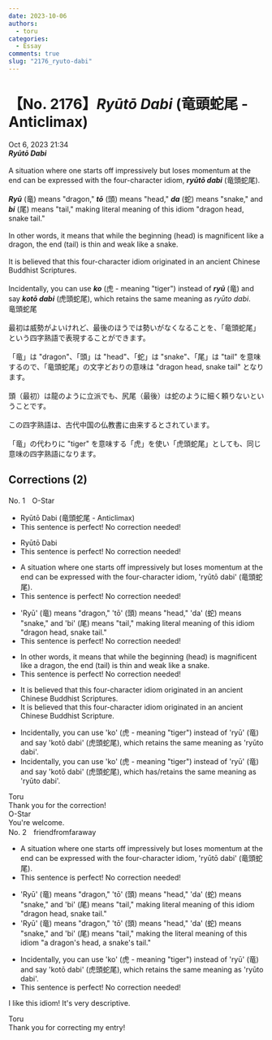 ```yaml
---
date: 2023-10-06
authors:
  - toru
categories:
  - Essay
comments: true
slug: "2176_ryuto-dabi"
---
```


# 【No. 2176】<strong><em>Ryūtō Dabi</strong></em> (竜頭蛇尾 - Anticlimax)
<div class="date">Oct 6, 2023 21:34</div>
<div id="post"><div id="body_show_ori">
<strong><em>Ryūtō Dabi</strong></em><br/><br/>A situation where one starts off impressively but loses momentum at the end can be expressed with the four-character idiom, <strong><em>ryūtō dabi</em></strong> (竜頭蛇尾).<br/><br/><strong><em>Ryū</em></strong> (竜) means "dragon," <strong><em>tō</em></strong> (頭) means "head," <strong><em>da</em></strong> (蛇) means "snake," and <strong><em>bi</em></strong> (尾) means "tail," making literal meaning of this idiom "dragon head, snake tail."<br/><br/>In other words, it means that while the beginning (head) is magnificent like a dragon, the end (tail) is thin and weak like a snake.<br/><br/>It is believed that this four-character idiom originated in an ancient Chinese Buddhist Scriptures.<br/><br/>Incidentally, you can use <strong><em>ko</em></strong> (虎 - meaning "tiger") instead of <strong><em>ryū</em></strong> (竜) and say <strong><em>kotō dabi</em></strong> (虎頭蛇尾), which retains the same meaning as <em>ryūto dabi</em>.
</div></div>

<!-- more -->

<div id="post_ja"><div id="body_show_mo">
竜頭蛇尾<br/><br/>最初は威勢がよいけれど、最後のほうでは勢いがなくなることを、「竜頭蛇尾」という四字熟語で表現することができます。<br/><br/>「竜」は "dragon"、「頭」は "head"、「蛇」は "snake"、「尾」は "tail" を意味するので、「竜頭蛇尾」の文字どおりの意味は "dragon head, snake tail" となります。<br/><br/>頭（最初）は龍のように立派でも、尻尾（最後）は蛇のように細く頼りないということです。<br/><br/>この四字熟語は、古代中国の仏教書に由来するとされています。<br/><br/>「竜」の代わりに "tiger" を意味する「虎」を使い「虎頭蛇尾」としても、同じ意味の四字熟語になります。
</div></div>

## Corrections (2)
<div id="block"><div class="first_name"> No. 1　<span class="just_name">O-Star</span></div><div id="block2">
<ul class="correction_field">
<li class="incorrect">Ryūtō Dabi (竜頭蛇尾 - Anticlimax)</li>
<li class="corrected perfect">This sentence is perfect! No correction needed!</li>
</ul>
<ul class="correction_field">
<li class="incorrect">Ryūtō Dabi</li>
<li class="corrected perfect">This sentence is perfect! No correction needed!</li>
</ul>
<ul class="correction_field">
<li class="incorrect">A situation where one starts off impressively but loses momentum at the end can be expressed with the four-character idiom, 'ryūtō dabi' (竜頭蛇尾).</li>
<li class="corrected perfect">This sentence is perfect! No correction needed!</li>
</ul>
<ul class="correction_field">
<li class="incorrect">'Ryū' (竜) means "dragon," 'tō' (頭) means "head," 'da' (蛇) means "snake," and 'bi' (尾) means "tail," making literal meaning of this idiom "dragon head, snake tail."</li>
<li class="corrected perfect">This sentence is perfect! No correction needed!</li>
</ul>
<ul class="correction_field">
<li class="incorrect">In other words, it means that while the beginning (head) is magnificent like a dragon, the end (tail) is thin and weak like a snake.</li>
<li class="corrected perfect">This sentence is perfect! No correction needed!</li>
</ul>
<ul class="correction_field">
<li class="incorrect">It is believed that this four-character idiom originated in an ancient Chinese Buddhist Scriptures.</li>
<li class="corrected correct">
It is believed that this four-character idiom originated in an ancient Chinese Buddhist <span class="f_bold">Scripture.</span>
</li>
</ul>
<ul class="correction_field">
<li class="incorrect">Incidentally, you can use 'ko' (虎 - meaning "tiger") instead of 'ryū' (竜) and say 'kotō dabi' (虎頭蛇尾), which retains the same meaning as 'ryūto dabi'.</li>
<li class="corrected correct">
Incidentally, you can use 'ko' (虎 - meaning "tiger") instead of 'ryū' (竜) and say 'kotō dabi' (虎頭蛇尾), which <span class="f_blue">has/retains</span> the same meaning as 'ryūto dabi'.
</li>
</ul>
</div><div class="name"><span class="just_name">Toru</span><br>
Thank you for the correction!
</div>
<div class="name"><span class="just_name">O-Star</span><br>
You're welcome.
</div>
</div>
<div id="block"><div class="first_name"> No. 2　<span class="just_name">friendfromfaraway</span></div><div id="block2">
<ul class="correction_field">
<li class="incorrect">A situation where one starts off impressively but loses momentum at the end can be expressed with the four-character idiom, 'ryūtō dabi' (竜頭蛇尾).</li>
<li class="corrected perfect">This sentence is perfect! No correction needed!</li>
</ul>
<ul class="correction_field">
<li class="incorrect">'Ryū' (竜) means "dragon," 'tō' (頭) means "head," 'da' (蛇) means "snake," and 'bi' (尾) means "tail," making literal meaning of this idiom "dragon head, snake tail."</li>
<li class="corrected correct">
'Ryū' (竜) means "dragon," 'tō' (頭) means "head," 'da' (蛇) means "snake," and 'bi' (尾) means "tail," making <span class="f_blue">the </span>literal meaning of this idiom "<span class="f_blue">a </span>dragon's head, <span class="f_blue">a </span>snake's tail."
</li>
</ul>
<ul class="correction_field">
<li class="incorrect">Incidentally, you can use 'ko' (虎 - meaning "tiger") instead of 'ryū' (竜) and say 'kotō dabi' (虎頭蛇尾), which retains the same meaning as 'ryūto dabi'.</li>
<li class="corrected perfect">This sentence is perfect! No correction needed!</li>
</ul>
<p class="comment_small">
 I like this idiom! It's very descriptive.
</p>

</div><div class="name"><span class="just_name">Toru</span><br>
Thank you for correcting my entry!
</div>
</div>
